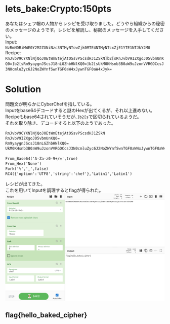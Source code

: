 # lets_bake:Crypto:150pts
あなたはシェフ帽の人物からレシピを受け取りました。どうやら組織からの秘密のメッセージのようです。レシピを解読し、秘密のメッセージを入手してください。  
Input:  
`NzRmNDRiMWE0Y2M2ZGNiNzc3NTMyNTcwZjk0MTE4NTMyNTcxZjE1YTE1NTJkY2M0`  
Recipe:  
`RnJvbV9CYXNlNjQoJ0EtWmEtejAtOSsvPScsdHJ1ZSkN]b2[sRnJvbV9IZXgoJ05vbmUnKQ0=]b2[sRm9yaygnJScsJ18nLGZhbHNlKQ0=]b2[sUkM0KHsnb3B0aW9uJzonVVRGOCcsJ3N0cmluZyc6J2NoZWYnfSwnTGF0aW4xJywnTGF0aW4xJyk=`  

# Solution
問題文が明らかにCyberChefを指している。  
Inputをbase64デコードすると謎のHexが出てくるが、それ以上進めない。  
Recipeもbase64されていそうだが、`]b2[s`で区切られているようだ。  
それを取り除き、デコードすると以下のようであった。  
```text
RnJvbV9CYXNlNjQoJ0EtWmEtejAtOSsvPScsdHJ1ZSkN
RnJvbV9IZXgoJ05vbmUnKQ0=
Rm9yaygnJScsJ18nLGZhbHNlKQ0=
UkM0KHsnb3B0aW9uJzonVVRGOCcsJ3N0cmluZyc6J2NoZWYnfSwnTGF0aW4xJywnTGF0aW4xJyk=

From_Base64('A-Za-z0-9+/=',true)
From_Hex('None')
Fork('%','_',false)
RC4({'option':'UTF8','string':'chef'},'Latin1','Latin1')
```
レシピが出てきた。  
これを用いてInputを調理するとflagが得られた。  
![cc.png](images/cc.png)  

## flag{hello_baked_cipher}